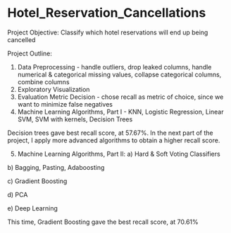 # Hotel_Reservation_Cancellations
Project Objective: Classify which hotel reservations will end up being cancelled

Project Outline:
1) Data Preprocessing - handle outliers, drop leaked columns, handle numerical & categorical missing values, collapse categorical columns, combine columns
2) Exploratory Visualization
3) Evaluation Metric Decision - chose recall as metric of choice, since we want to minimize false negatives
4) Machine Learning Algorithms, Part I - KNN, Logistic Regression, Linear SVM, SVM with kernels, Decision Trees

Decision trees gave best recall score, at 57.67%. In the next part of the project, I apply more advanced algorithms to obtain a higher recall score.

5) Machine Learning Algorithms, Part II:
  a) Hard & Soft Voting Classifiers
  
  b) Bagging, Pasting, Adaboosting
  
  c) Gradient Boosting
  
  d) PCA
  
  e) Deep Learning

This time, Gradient Boosting gave the best recall score, at 70.61%
